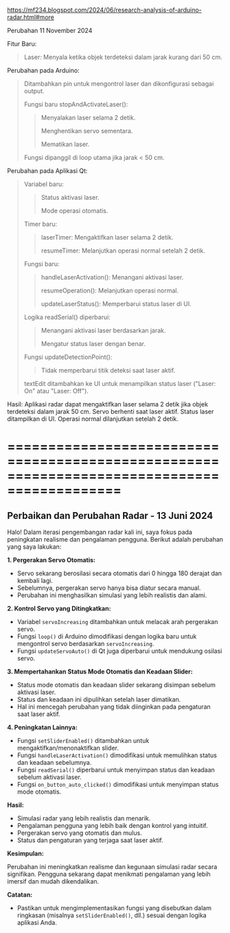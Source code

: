 https://mf234.blogspot.com/2024/06/research-analysis-of-arduino-radar.html#more

Perubahan 11 November 2024

Fitur Baru:
> Laser: Menyala ketika objek terdeteksi dalam jarak kurang dari 50 cm.

Perubahan pada Arduino:
> Ditambahkan pin untuk mengontrol laser dan dikonfigurasi sebagai output.
>  >
> Fungsi baru stopAndActivateLaser():
  >> Menyalakan laser selama 2 detik.
>  > 
  >> Menghentikan servo sementara.
>  > 
  >> Mematikan laser.
>  >
> Fungsi dipanggil di loop utama jika jarak < 50 cm.

Perubahan pada Aplikasi Qt:
> Variabel baru:
> >
  >> Status aktivasi laser.
> >
  >> Mode operasi otomatis.
> >
> Timer baru:
> >
  >> laserTimer: Mengaktifkan laser selama 2 detik.
> >
  >> resumeTimer: Melanjutkan operasi normal setelah 2 detik.
> >
> Fungsi baru:
> >
  >> handleLaserActivation(): Menangani aktivasi laser.
> >
  >> resumeOperation(): Melanjutkan operasi normal.
> >
  >> updateLaserStatus(): Memperbarui status laser di UI.
> >
> Logika readSerial() diperbarui:
> >
  >> Menangani aktivasi laser berdasarkan jarak.
> >
  >> Mengatur status laser dengan benar.
> >
> Fungsi updateDetectionPoint():
> >
  >> Tidak memperbarui titik deteksi saat laser aktif.
> >
>textEdit ditambahkan ke UI untuk menampilkan status laser ("Laser: On" atau "Laser: Off").

Hasil:
Aplikasi radar dapat mengaktifkan laser selama 2 detik jika objek terdeteksi dalam jarak 50 cm.
Servo berhenti saat laser aktif.
Status laser ditampilkan di UI.
Operasi normal dilanjutkan setelah 2 detik.

============================================================================================
============================================================================================

## Perbaikan dan Perubahan Radar - 13 Juni 2024

Halo! Dalam iterasi pengembangan radar kali ini, saya fokus pada peningkatan realisme dan pengalaman pengguna. Berikut adalah perubahan yang saya lakukan:

**1. Pergerakan Servo Otomatis:**

* Servo sekarang berosilasi secara otomatis dari 0 hingga 180 derajat dan kembali lagi.
* Sebelumnya, pergerakan servo hanya bisa diatur secara manual.
* Perubahan ini menghasilkan simulasi yang lebih realistis dan alami.

**2. Kontrol Servo yang Ditingkatkan:**

* Variabel `servoIncreasing` ditambahkan untuk melacak arah pergerakan servo.
* Fungsi `loop()` di Arduino dimodifikasi dengan logika baru untuk mengontrol servo berdasarkan `servoIncreasing`.
* Fungsi `updateServoAuto()` di Qt juga diperbarui untuk mendukung osilasi servo.

**3. Mempertahankan Status Mode Otomatis dan Keadaan Slider:**

* Status mode otomatis dan keadaan slider sekarang disimpan sebelum aktivasi laser.
* Status dan keadaan ini dipulihkan setelah laser dimatikan.
* Hal ini mencegah perubahan yang tidak diinginkan pada pengaturan saat laser aktif.

**4. Peningkatan Lainnya:**

* Fungsi `setSliderEnabled()` ditambahkan untuk mengaktifkan/menonaktifkan slider.
* Fungsi `handleLaserActivation()` dimodifikasi untuk memulihkan status dan keadaan sebelumnya.
* Fungsi `readSerial()` diperbarui untuk menyimpan status dan keadaan sebelum aktivasi laser.
* Fungsi `on_button_auto_clicked()` dimodifikasi untuk menyimpan status mode otomatis.

**Hasil:**

* Simulasi radar yang lebih realistis dan menarik.
* Pengalaman pengguna yang lebih baik dengan kontrol yang intuitif.
* Pergerakan servo yang otomatis dan mulus.
* Status dan pengaturan yang terjaga saat laser aktif.

**Kesimpulan:**

Perubahan ini meningkatkan realisme dan kegunaan simulasi radar secara signifikan. Pengguna sekarang dapat menikmati pengalaman yang lebih imersif dan mudah dikendalikan.

**Catatan:**

* Pastikan untuk mengimplementasikan fungsi yang disebutkan dalam ringkasan (misalnya `setSliderEnabled()`, dll.) sesuai dengan logika aplikasi Anda.

